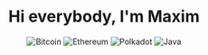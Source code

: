<div id="header" align="center">
	<h1>Hi everybody, I'm Maxim</h1>
</div>

<div id="header" align="center">

![Bitcoin](https://img.shields.io/badge/Bitcoin-000?style=for-the-badge&logo=bitcoin&logoColor=white)
![Ethereum](https://img.shields.io/badge/Ethereum-3C3C3D?style=for-the-badge&logo=Ethereum&logoColor=white)
![Polkadot](https://img.shields.io/badge/polkadot-E6007A?style=for-the-badge&logo=polkadot&logoColor=white)
![Java](https://img.shields.io/badge/java-%23ED8B00.svg?style=for-the-badge&logo=java&logoColor=white)
